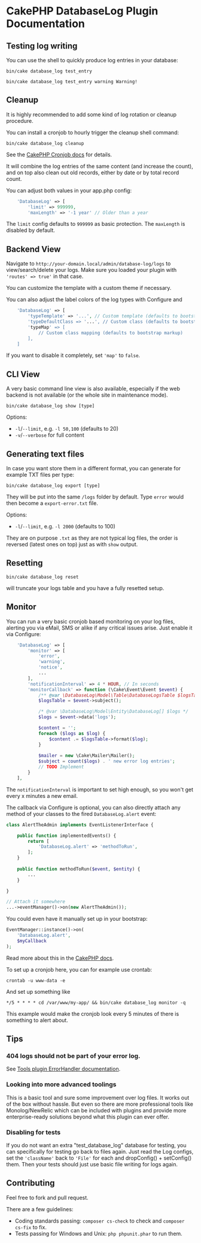 #  CakePHP DatabaseLog Plugin Documentation


## Testing log writing

You can use the shell to quickly produce log entries in your database:
```
bin/cake database_log test_entry

bin/cake database_log test_entry warning Warning!
```


## Cleanup
It is highly recommended to add some kind of log rotation or cleanup procedure.

You can install a cronjob to hourly trigger the cleanup shell command:
```
bin/cake database_log cleanup
```
See the [CakePHP Cronjob docs](http://book.cakephp.org/3.0/en/console-and-shells/cron-jobs.html) for details.

It will combine the log entries of the same content (and increase the count), and on top
also clean out old records, either by date or by total record count.

You can adjust both values in your app.php config:
```php
	'DatabaseLog' => [
		'limit' => 999999,
		'maxLength' => '-1 year' // Older than a year
```
The `limit` config defaults to `999999` as basic protection. The `maxLength` is disabled by default.

## Backend View
Navigate to `http://your-domain.local/admin/database-log/logs` to view/search/delete your logs.
Make sure you loaded your plugin with `'routes' => true'` in that case.

You can customize the template with a custom theme if necessary.

You can also adjust the label colors of the log types with Configure and
```php
	'DatabaseLog' => [
		'typeTemplate' => '...', // Custom template (defaults to bootstrap markup)
		'typeDefaultClass => '...', // Custom class (defaults to bootstrap markup)
		'typeMap' => [
			// Custom class mapping (defaults to bootstrap markup)
		],
	]
```
If you want to disable it completely, set `'map'` to `false`.

## CLI View
A very basic command line view is also available, especially if the web backend is not available (or the whole site in maintenance mode). 
```
bin/cake database_log show [type]
```

Options:
- `-l`/`--limit`, e.g. `-l 50,100` (defaults to 20)
- `-v`/`--verbose` for full content

## Generating text files
In case you want store them in a different format, you can generate for example TXT files per type:
```
bin/cake database_log export [type]
```
They will be put into the same `/logs` folder by default. Type `error` would then become a `export-error.txt` file.

Options:
- `-l`/`--limit`, e.g. `-l 2000` (defaults to 100)

They are on purpose `.txt` as they are not typical log files, the order is reversed (latest ones on top) just as with `show` output.

## Resetting
```
bin/cake database_log reset
```
will truncate your logs table and you have a fully resetted setup.

## Monitor
You can run a very basic cronjob based monitoring on your log files, alerting you via eMail, SMS or alike if any critical issues arise.
Just enable it via Configure:
```php
	'DatabaseLog' => [
		'monitor' => [
			'error',
			'warning',
			'notice',
			...
		],
		'notificationInterval' => 4 * HOUR, // In seconds
		'monitorCallback' => function (\Cake\Event\Event $event) {
			/** @var \DatabaseLog\Model\Table\DatabaseLogsTable $logsTable */
			$logsTable = $event->subject();

			/* @var \DatabaseLog\Model\Entity\DatabaseLog[] $logs */
			$logs = $event->data('logs');

			$content = '';
			foreach ($logs as $log) {
				$content .= $logsTable->format($log);
			}
			
			$mailer = new \Cake\Mailer\Mailer();
			$subject = count($logs) . ' new error log entries';
			// TODO Implement
		}
	],
```

The `notificationInterval` is important to set high enough, so you won't get every x minutes a new email. 

The callback via Configure is optional, you can also directly attach any method of your classes to the fired `DatabaseLog.alert` event:
```php
class AlertTheAdmin implements EventListenerInterface {

	public function implementedEvents() {
		return [
			'DatabaseLog.alert' => 'methodToRun',
		];
	}
	
	public function methodToRun($event, $entity) {
		...
	}

}

// Attach it somewhere
...->eventManager()->on(new AlertTheAdmin());
```

You could even have it manually set up in your bootstrap:
```php
EventManager::instance()->on(
	'DatabaseLog.alert',
	$myCallback
);
```
Read more about this in the [CakePHP docs](https://book.cakephp.org/3.0/en/core-libraries/events.html).

To set up a cronjob here, you can for example use crontab:
```
crontab -u www-data -e
```
And set up something like
```
*/5 * * * * cd /var/www/my-app/ && bin/cake database_log monitor -q
```
This example would make the cronjob look every 5 minutes of there is something to alert about.


## Tips

### 404 logs should not be part of your error log. 
See [Tools plugin ErrorHandler documentation](https://github.com/dereuromark/cakephp-tools/blob/master/docs/Error/ErrorHandler.md).

### Looking into more advanced toolings
This is a basic tool and sure some improvement over log files. It works out of the box without hassle.
But even so there are more professional tools like Monolog/NewRelic which can be included with plugins and provide more enterprise-ready solutions beyond what this plugin can ever offer.

### Disabling for tests
If you do not want an extra "test_database_log" database for testing, you can specifically for testing go back to files again.
Just read the Log configs, set the `'className'` back to `'File'` for each and dropConfig() + setConfig() them.
Then your tests should just use basic file writing for logs again.

## Contributing
Feel free to fork and pull request.

There are a few guidelines:

- Coding standards passing: `composer cs-check` to check and `composer cs-fix` to fix.
- Tests passing for Windows and Unix: `php phpunit.phar` to run them.

